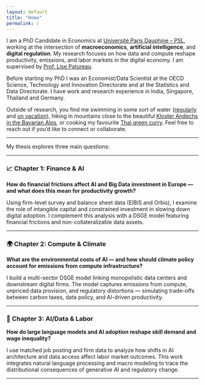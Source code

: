 ```yaml
---
layout: default
title: "Home"
permalink: /
---
```


<div class="home-intro">

I am a PhD Candidate in Economics at [Université Paris Dauphine – PSL](https://dauphine.psl.eu/), working at the intersection of **macroeconomics**, **artificial intelligence**, and **digital regulation**. My research focuses on how data and compute reshape productivity, emissions, and labor markets in the digital economy. I am supervised by [Prof. Lise Patureau](https://sites.google.com/view/lisepatureau/home?authuser=0).

Before starting my PhD I was an Economist/Data Scientist at the OECD Science, Technology and Innovation Directorate and at the Statistics and Data Directorate. I have work and research experience in India, Singapore, Thailand and Germany.

Outside of research, you find me swimming in some sort of water ([regularly](https://www.leparisien.fr/paris-75/paris-75015/paris-la-piscine-keller-quinquagenaire-et-toujours-dans-le-bain-13-03-2017-6758721.php) and [on vacation](https://www.schloesser.bayern.de/deutsch/seen/objekte/ammersee.htm)), hiking in mountains close to the beautiful [Kloster Andechs in the Bavarian Alps](https://www.andechs.de/), or cooking my favourite [Thai green curry](https://hot-thai-kitchen.com/green-curry-new-2/). Feel free to reach out if you’d like to connect or collaborate.

</div>

---

My thesis explores three main questions:



---

### 📈 Chapter 1: Finance & AI

**How do financial frictions affect AI and Big Data investment in Europe — and what does this mean for productivity growth?**

Using firm-level survey and balance sheet data (EIBIS and Orbis), I examine the role of intangible capital and constrained investment in slowing down digital adoption. I complement this analysis with a DSGE model featuring financial frictions and non-collateralizable data assets.

---

### 🌍 Chapter 2: Compute & Climate

**What are the environmental costs of AI — and how should climate policy account for emissions from compute infrastructure?**

I build a multi-sector DSGE model linking monopolistic data centers and downstream digital firms. The model captures emissions from compute, unpriced data provision, and regulatory distortions — simulating trade-offs between carbon taxes, data policy, and AI-driven productivity.

---

### 🧠 Chapter 3: AI/Data & Labor

**How do large language models and AI adoption reshape skill demand and wage inequality?**

I use matched job posting and firm data to analyze how shifts in AI architecture and data access affect labor market outcomes. This work integrates natural language processing and macro modeling to trace the distributional consequences of generative AI and regulatory change.

---


